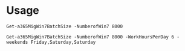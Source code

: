  
# Usage
```PS
Get-a365MigWin7BatchSize -NumberofWin7 8000
```

```PS
Get-a365MigWin7BatchSize -NumberofWin7 8000 -WorkHoursPerDay 6 -weekends Friday,Saturday,Saturday
```
